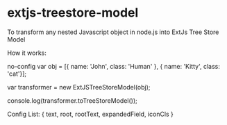 extjs-treestore-model
=====================

To transform any nested Javascript object in node.js into ExtJs Tree Store Model

How it works:

no-config
var obj = [{ name: 'John', class: 'Human' }, { name: 'Kitty', class: 'cat'}];

var transformer = new ExtJSTreeStoreModel(obj);

console.log(transformer.toTreeStoreModel());

Config List: { text, root, rootText, expandedField, iconCls }
